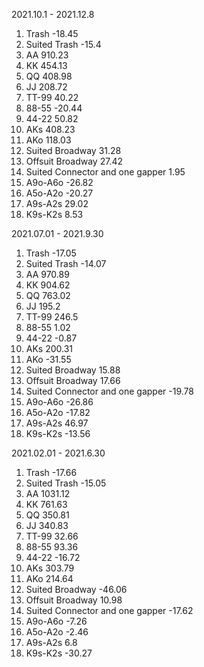2021.10.1 - 2021.12.8

1. Trash -18.45
2. Suited Trash -15.4
3. AA 910.23
4. KK 454.13
5. QQ 408.98
6. JJ 208.72
7. TT-99 40.22
8. 88-55 -20.44
9. 44-22 50.82
10. AKs 408.23
11. AKo 118.03
12. Suited Broadway 31.28
13. Offsuit Broadway 27.42
14. Suited Connector and one gapper 1.95
15. A9o-A6o -26.82
16. A5o-A2o -20.27
17. A9s-A2s 29.02
18. K9s-K2s 8.53

2021.07.01 - 2021.9.30

1. Trash -17.05
2. Suited Trash -14.07
3. AA 970.89
4. KK 904.62
5. QQ 763.02
6. JJ 195.2
7. TT-99 246.5
8. 88-55 1.02
9. 44-22 -0.87
10. AKs 200.31
11. AKo -31.55
12. Suited Broadway 15.88
13. Offsuit Broadway 17.66
14. Suited Connector and one gapper -19.78
15. A9o-A6o -26.86
16. A5o-A2o -17.82
17. A9s-A2s 46.97
18. K9s-K2s -13.56

2021.02.01 - 2021.6.30

1. Trash -17.66
2. Suited Trash -15.05
3. AA 1031.12
4. KK 761.63
5. QQ 350.81
6. JJ 340.83
7. TT-99 32.66
8. 88-55 93.36
9. 44-22 -16.72
10. AKs 303.79
11. AKo 214.64
12. Suited Broadway -46.06
13. Offsuit Broadway 10.98
14. Suited Connector and one gapper -17.62
15. A9o-A6o -7.26
16. A5o-A2o -2.46
17. A9s-A2s 6.8
18. K9s-K2s -30.27
